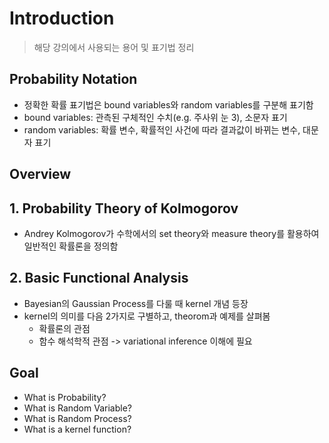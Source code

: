 # Introduction

> 해당 강의에서 사용되는 용어 및 표기법 정리

## Probability Notation
- 정확한 확률 표기법은 bound variables와 random variables를 구분해 표기함
- bound variables: 관측된 구체적인 수치(e.g. 주사위 눈 3), 소문자 표기
- random variables: 확률 변수, 확률적인 사건에 따라 결과값이 바뀌는 변수, 대문자 표기 


## Overview
## 1. Probability Theory of Kolmogorov
- Andrey Kolmogorov가 수학에서의 set theory와 measure theory를 활용하여 일반적인 확률론을 정의함

## 2. Basic Functional Analysis
- Bayesian의 Gaussian Process를 다룰 때 kernel 개념 등장
- kernel의 의미를 다음 2가지로 구별하고, theorom과 예제를 살펴봄
  - 확률론의 관점
  - 함수 해석학적 관점 -> variational inference 이해에 필요

## Goal
- What is Probability?
- What is Random Variable?
- What is Random Process?
- What is a kernel function?